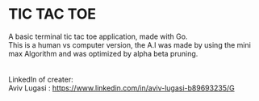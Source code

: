 # TIC TAC TOE

A basic terminal tic tac toe application, made with Go.<br>
This is a human vs computer version, the A.I was made by using the mini max Algorithm and was optimized by alpha beta pruning.<br>
<br>
<br>
LinkedIn of creater:<br>
  Aviv Lugasi : https://www.linkedin.com/in/aviv-lugasi-b89693235/G
